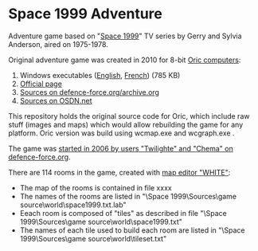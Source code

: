 # Space 1999 Adventure

Adventure game based on "[Space 1999](https://en.wikipedia.org/wiki/Space:_1999)" TV series by Gerry and Sylvia Anderson, aired on 1975-1978.

Original adventure game was created in 2010 for 8-bit [Oric computers](https://en.wikipedia.org/wiki/Oric):
1) Windows executables ([English](https://www.defence-force.org/files/space1999-en.zip), [French](https://www.defence-force.org/files/space1999-fr.zip)) (785 KB)
2) [Official page](https://www.defence-force.org/index.php?page=games&game=space1999)
3) [Sources on defence-force.org/archive.org](https://web.archive.org/web/20170628070728/http://miniserve.defence-force.org/svn/public/oric/games/Space%201999/)
4) [Sources on OSDN.net](https://osdn.net/projects/oricsdk/scm/svn/archive/head/public/oric/games/Space%201999/?format=zip)

This repository holds the original source code for Oric, which include raw stuff (images and maps) which would allow rebuilding the game for any platform. Oric version was build using wcmap.exe and wcgraph.exe . 

The game was [started in 2006 by users "Twilighte" and "Chema" on defence-force.org](https://forum.defence-force.org/viewtopic.php?t=135).

There are 114 rooms in the game, created with [map editor "WHITE"](https://www.defence-force.org/ftp/forum/isometric/space1999/):

- The map of the rooms is contained in file xxxx
- The names of the rooms are listed in  "\Space 1999\Sources\game source\world\space1999.txt.lab"
- Eeach room is composed of "tiles" as described in file "\Space 1999\Sources\game source\world\space1999.txt"
- The names of each tile used to build each room are listed in "\Space 1999\Sources\game source\world\tileset.txt"
